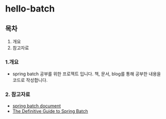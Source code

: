 # hello-batch

## 목차

1. 개요 
2. 참고자료


### 1.개요

- spring batch 공부를 위한 프로젝트 입니다. 책, 문서, blog를 통해 공부한 내용을 코드로 작성합니다.

### 2. 참고자료

- [spring batch document](https://docs.spring.io/spring-batch/docs/4.3.x/reference/html/index.html)
- [The Definitive Guide to Spring Batch](https://www.apress.com/gp/book/9781484237236)
